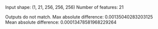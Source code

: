 Input shape: (1, 21, 256, 256, 256)
Number of features: 21

Outputs do not match.
Max absolute difference: 0.00135040283203125
Mean absolute difference: 0.00013478581968229264
